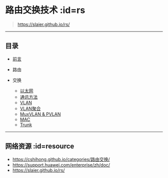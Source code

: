 # 路由交换技术 :id=rs

>https://slaier.github.io/rs/

---

## 目录

* [前言](https://slaier.github.io/rs/#/README)

* 路由

* 交换
  
  * [以太网](https://slaier.github.io/rs/#/switching/ethernet.md)
  * [通讯方法](https://slaier.github.io/rs/#/switching/communication-method.md)
  * [VLAN](https://slaier.github.io/rs/#/switching/vlan.md)
  * [VLAN聚合](https://slaier.github.io/rs/#/switching/vlan-aggregation.md)
  * [MuxVLAN & PVLAN](https://slaier.github.io/rs/#/switching/mux-vlan.md)
  * [MAC](https://slaier.github.io/rs/#/switching/mac.md)
  * [Trunk](https://slaier.github.io/rs/#/switching/trunk.md)

---

## 网络资源 :id=resource

+ https://cshihong.github.io/categories/路由交换/
+ https://support.huawei.com/enterprise/zh/doc/
+ https://slaier.github.io/rs/
